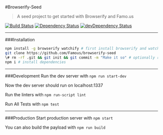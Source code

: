 
#Browserify-Seed
> A seed project to get started with Browserify and Famo.us

[![Build Status](https://travis-ci.org/Famous/browserify-seed.svg?branch=master)](https://travis-ci.org/Famous/browserify-seed)  [![Dependency Status](https://david-dm.org/famous/browserify-seed.svg)](https://david-dm.org/famous/browserify-seed) [![devDependency Status](https://david-dm.org/famous/browserify-seed/dev-status.svg)](https://david-dm.org/famous/browserify-seed#info=devDependencies)

---

###Installation

```bash
npm install -g browserify watchify # first install browserify and watchify
git clone https://github.com/Famous/browserify-seed
\# rm -rf .git && git init && git commit -m "Make it so" # optionally reset git history
npm i # install dependencies
```

---

###Development
Run the dev server with ```npm run start-dev```

Now the dev server should run on localhost:1337

Run the linters with ```npm run-script lint```

Run All Tests with ```npm test```

---

###Production
Start production server with ```npm start```

You can also build the payload with ```npm run build```
